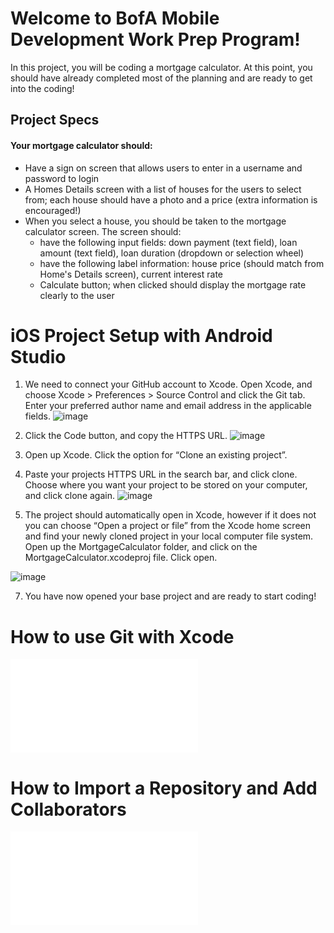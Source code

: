# Welcome to BofA Mobile Development Work Prep Program!
In this project, you will be coding a mortgage calculator. At this point, you should have already completed most of the planning and are ready to get into the coding!

## Project Specs
#### Your mortgage calculator should:
- Have a sign on screen that allows users to enter in a username and password to login
- A Homes Details screen with a list of houses for the users to select from; each house should have a photo and a price (extra information is encouraged!)
- When you select a house, you should be taken to the mortgage calculator screen. The screen should:
  * have the following input fields: down payment (text field), loan amount (text field), loan duration (dropdown or selection wheel)
  * have the following label information: house price (should match from Home's Details screen), current interest rate
  * Calculate button; when clicked should display the mortgage rate clearly to the user


# iOS Project Setup with Android Studio

1. We need to connect your GitHub account to Xcode. Open Xcode, and choose Xcode > Preferences > Source Control and click the Git tab. Enter your preferred author name and email address in the applicable fields.
![image](https://github.com/user-attachments/assets/b4fa3691-2a86-4151-9ce4-7234100a9026)


2. Click the Code button, and copy the HTTPS URL.
![image](https://github.com/user-attachments/assets/e08973ec-485b-41f0-b4d5-92fc38308b01)


4. Open up Xcode. Click the option for “Clone an existing project”. 
5. Paste your projects HTTPS URL in the search bar, and click clone. Choose where you want your project to be stored on your computer, and click clone again. 
![image](https://github.com/user-attachments/assets/48e24ae9-761a-4fe9-8580-ce7aa655ea2c)

6. The project should automatically open in Xcode, however if it does not you can choose “Open a project or file” from the Xcode home screen and find your newly cloned project in your local computer file system. Open up the MortgageCalculator folder, and click on the MortgageCalculator.xcodeproj file. Click open.

![image](https://github.com/user-attachments/assets/6a35a20d-c595-4422-b30e-b3fc0dfd4ca4)


7. You have now opened your base project and are ready to start coding!




# How to use Git with Xcode
![Git with Xcode Documentation](Git_with_Xcode.md)

# How to Import a Repository and Add Collaborators 
![Importing a Repository and Adding Collaborators Documentation](Import_repository.md)

